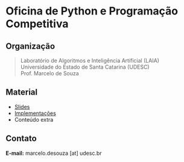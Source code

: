 # Oficina de Python e Programação Competitiva

## Organização
> Laboratório de Algoritmos e Inteligência Artificial (LAIA)<br>
> Universidade do Estado de Santa Catarina (UDESC)<br>
> Prof. Marcelo de Souza

## Material

+ [Slides](./material/slides.pdf)
+ [Implementações](./src/)
+ Conteúdo extra

## Contato

**E-mail:** marcelo.desouza [at] udesc.br
